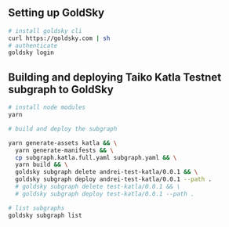 ## Setting up GoldSky

```sh
# install goldsky cli
curl https://goldsky.com | sh
# authenticate
goldsky login
```

## Building and deploying Taiko Katla Testnet subgraph to GoldSky

```sh
# install node modules
yarn

# build and deploy the subgraph

yarn generate-assets katla && \
  yarn generate-manifests && \
  cp subgraph.katla.full.yaml subgraph.yaml && \
  yarn build && \
  goldsky subgraph delete andrei-test-katla/0.0.1 && \
  goldsky subgraph deploy andrei-test-katla/0.0.1 --path .
  # goldsky subgraph delete test-katla/0.0.1 && \
  # goldsky subgraph deploy test-katla/0.0.1 --path .

# list subgraphs
goldsky subgraph list


```
